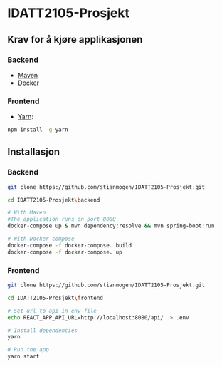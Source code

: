 # IDATT2105-Prosjekt
 
## Krav for å kjøre applikasjonen
### Backend
- [Maven](https://maven.apache.org/download.cgi)
- [Docker](https://docs.docker.com/get-docker/)

### Frontend
- [Yarn](https://classic.yarnpkg.com/en/docs/install/#debian-stable):
```bash
npm install -g yarn
```

## Installasjon

### Backend

```bash
git clone https://github.com/stianmogen/IDATT2105-Prosjekt.git

cd IDATT2105-Prosjekt\backend

# With Maven  
#The application runs on port 8080
docker-compose up & mvn dependency:resolve && mvn spring-boot:run

# With Docker-compose
docker-compose -f docker-compose. build
docker-compose -f docker-compose. up

```

### Frontend

```bash
git clone https://github.com/stianmogen/IDATT2105-Prosjekt.git

cd IDATT2105-Prosjekt\frontend

# Set url to api in env-file
echo REACT_APP_API_URL=http://localhost:8080/api/  > .env

# Install dependencies
yarn 

# Run the app
yarn start
```
